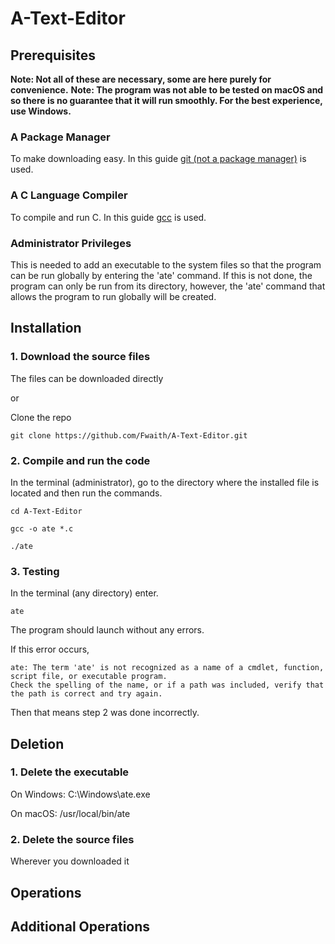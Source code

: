 # A-Text-Editor

## Prerequisites
**Note: Not all of these are necessary, some are here purely for convenience.**
**Note: The program was not able to be tested on macOS and so there is no guarantee that it will run smoothly. For the best experience, use Windows.**
### A Package Manager
To make downloading easy. In this guide [git (not a package manager)](https://github.com/git-guides/install-git) is used.
### A C Language Compiler
To compile and run C. In this guide [gcc](https://gcc.gnu.org/install/) is used.
### Administrator Privileges
This is needed to add an executable to the system files so that the program can be run globally by entering the 'ate' command. If this is not done, the program can only be run from its directory, however, the 'ate' command that allows the program to run globally will be created.

## Installation
### 1. Download the source files
The files can be downloaded directly

or

Clone the repo
```
git clone https://github.com/Fwaith/A-Text-Editor.git
```
### 2. Compile and run the code
In the terminal (administrator), go to the directory where the installed file is located and then run the commands.
```
cd A-Text-Editor
```
```
gcc -o ate *.c
```
```
./ate
```
### 3. Testing
In the terminal (any directory) enter.
```
ate
```
The program should launch without any errors.

If this error occurs,

```
ate: The term 'ate' is not recognized as a name of a cmdlet, function, script file, or executable program.
Check the spelling of the name, or if a path was included, verify that the path is correct and try again.
```

Then that means step 2 was done incorrectly.

## Deletion

### 1. Delete the executable
On Windows: C:\\Windows\\ate.exe

On macOS: /usr/local/bin/ate
### 2. Delete the source files
Wherever you downloaded it

## Operations

## Additional Operations
